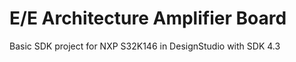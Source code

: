 
# E/E Architecture Amplifier Board

Basic SDK project for NXP S32K146 in DesignStudio with SDK 4.3


